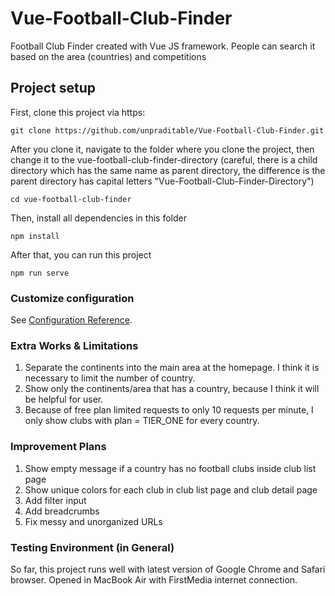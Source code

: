 # Vue-Football-Club-Finder
Football Club Finder created with Vue JS framework. People can search it based on the area (countries) and competitions

## Project setup
First, clone this project via https:
```
git clone https://github.com/unpraditable/Vue-Football-Club-Finder.git
```
After you clone it, navigate to the folder where you clone the project, then change it to the vue-football-club-finder-directory (careful, there is a child directory which has the same name as parent directory, the difference is the parent directory has capital letters "Vue-Football-Club-Finder-Directory")
```
cd vue-football-club-finder
```

Then, install all dependencies in this folder
```
npm install
```

After that, you can run this project
```
npm run serve
```

### Customize configuration
See [Configuration Reference](https://cli.vuejs.org/config/).

### Extra Works & Limitations
1. Separate the continents into the main area at the homepage. I think it is necessary to limit the number of country.
2. Show only the continents/area that has a country, because I think it will be helpful for user.
3. Because of free plan limited requests to only 10 requests per minute, I only show clubs with plan = TIER_ONE for every country.

### Improvement Plans
1. Show empty message if a country has no football clubs inside club list page
2. Show unique colors for each club in club list page and club detail page
3. Add filter input
4. Add breadcrumbs
5. Fix messy and unorganized URLs

### Testing Environment (in General)
So far, this project runs well with latest version of Google Chrome and Safari browser. Opened in MacBook Air with FirstMedia internet connection.